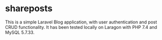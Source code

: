 # shareposts
This is a simple Laravel Blog application, with user authentication and post CRUD functionality. It has been tested locally on Laragon with PHP 7.4 and MySQL 5.7.33.
